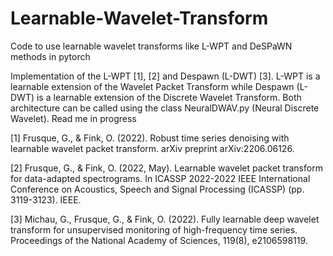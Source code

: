 # Learnable-Wavelet-Transform
Code to use learnable wavelet transforms like L-WPT and DeSPaWN methods in pytorch 


Implementation of the L-WPT [1], [2] and Despawn (L-DWT) [3]. L-WPT is a learnable extension of the Wavelet Packet Transform while Despawn (L-DWT) is a learnable extension of the Discrete Wavelet Transform.
Both architecture can be called using the class NeuralDWAV.py (Neural Discrete Wavelet). Read me in progress

[1] Frusque, G., & Fink, O. (2022). Robust time series denoising with learnable wavelet packet transform. arXiv preprint arXiv:2206.06126.

[2] Frusque, G., & Fink, O. (2022, May). Learnable wavelet packet transform for data-adapted spectrograms. In ICASSP 2022-2022 IEEE International Conference on Acoustics, Speech and Signal Processing (ICASSP) (pp. 3119-3123). IEEE.

[3] Michau, G., Frusque, G., & Fink, O. (2022). Fully learnable deep wavelet transform for unsupervised monitoring of high-frequency time series. Proceedings of the National Academy of Sciences, 119(8), e2106598119.




